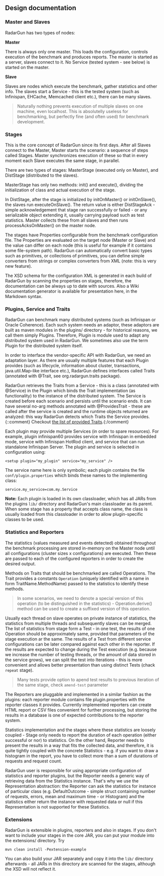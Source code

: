 ---
---

Design documentation
--------------------

### Master and Slaves

RadarGun has two types of nodes:

**Master**

There is always only one master. This loads the configuration, controls execution of the benchmark and produces reports. The master is started as a server, slaves connect to it. No Service (tested system - see below) is started on the master.

**Slave**

Slaves are nodes which execute the benchmark, gather statistics and other info. The slaves start a Service - this is the tested system (such as Infinispan, EHCache, Memcached client etc.), there can be many slaves.

>Naturally nothing prevents execution of multiple slaves on one machine, even localhost. This is absolutelly useless for benchmarking, but perfectly fine (and often used) for benchmark development.

### Stages

This is the core concept of RadarGun since its first days. After all Slaves connect to the Master, Master starts the scenario: a sequence of steps called Stages. Master synchronizes execution of these so that in every moment each Slave executes the same stage, in parallel.

There are two types of stages: MasterStage (executed only on Master), and DistStage (distributed to the slaves). 

MasterStage has only two methods: init() and execute(), dividing the initialization of class and actual execution of the stage.

In DistStage, after the stage is initialized by initOnMaster() or initOnSlave(), the slaves run executeOnSlave(). The return value is either DistStageAck - simple acknowledgement that stage ran successfully or failed - or any serializable object extending it, usually carrying payload such as test statistics. Master collects these from all slaves and then runs processAcksOnMaster() on the master node.

The stages have Properties configurable from the benchmark configuration file. The Properties are evaluated on the target node (Master or Slave) and the value can differ on each node (this is useful for example if it contains some file-system path). RadarGun can automatically convert basic types such as primitives, or collections of primitives, you can define simple converters from strings or complex converters from XML (note: this is very new feature).

The XSD schema for the configuration XML is generated in each build of RadarGun by scanning the properties on stages, therefore, the documentation can be always up to date with sources. Also a Wiki documentation generator is available for presentation here, in the Markdown syntax.

### Plugins, Service and Traits

RadarGun can benchmark many distributed systems (such as Infinispan or Oracle Coherence). Each such system needs an adaptor, these adaptors are built as maven modules in the plugins/ directory - for historical reasons, we call them simply Plugins. Therefore, Plugin is module used to adapt any distributed system used in RadarGun. We sometimes also use the term Plugin for the distributed system itself.

In order to interface the vendor-specific API with RadarGun, we need an adaptation layer. As there are usually multiple features that each Plugin provides (such as lifecycle, information about cluster, transactions, java.util.Map-like interface etc.), RadarGun defines interfaces called Traits (annotated with @Trait, see org.radargun.traits package).

RadarGun retrieves the Traits from a Service - this is a class (annotated with @Service) in the Plugin which binds the Trait implementation (as functionality) to the instance of the distributed system. The Service is created before each scenario and persists until the scenario ends. It can have several no-arg methods annotated with @ProvidesTrait - these are called after the service is created and the runtime objects returned are analyzed: this way RadarGun detects which Traits the Service provides.{::comment} Checkout [the list of provided Traits]({{page.path_to_root}}architecture/trait_list.html).{:/comment}

Each plugin may provide multiple Services (in order to spare resources). For example, plugin infinispan60 provides service with Infinispan in embedded mode, service with Infinispan HotRod client, and service that can run standalone Infinispan Server. The plugin and service is selected in configuration using: 

    <setup plugin="my_plugin" service="my_service" />
    
The service name here is only symbolic; each plugin contains the file `conf/plugin.properties` which binds these names to the implementing class:

    service.my_service=com.my.Service

**Note:** Each plugin is loaded in its own classloader, which has all JARs from the plugins `lib/` directory and RadarGun's main classloader as its parent. When some stage has a property that accepts class name, the class is usually loaded from this classloader in order to allow plugin-specific classes to be used.

### Statistics and Reporters

The statistics (values measured and events detected) obtained throughout the benchmark processing are stored in-memory on the Master node until all configurations (cluster sizes x configurations) are executed. Then these are passed to each of the configured reporters in order to create the desired output.

Methods on Traits that should be benchmarked are called Operations. The Trait provides a constants `Operation` (uniquely identified with a name in form TraitName.MethodName) passed to the statistics to identify these methods. 

> In some scenarios, we need to denote a special version of this operation (to be distinguished in the statistics) - Operation.derive() method can be used to create a suffixed version of this operation.

Usually each thread on slave operates on private instance of statistics, the statistics from multiple threads and subsequently slaves can be merged. The list of statistics from stage form a Test - in one test, the results of one Operation should be approximately same, provided that parameters of the stage execution ar the same. The results of a Test from different service configurations can be later compared against each other in the reporter.
If the results are expected to change during the Test execution (e.g. because we increase the number of testing threads, or the amount of data stored in the service grows), we can split the test into Iterations - this is more convenient and allows better presentation than using distinct Tests (chack `repeat` stage).

> Many tests provide option to apend test results to previous iteration of the same stage, check `amend-test` parameter

The Reporters are pluggable and implemented in a similar fashion as the plugins: each reporter module contains file plugin.properties with the reporter classes it provides. Currently implemented reporters can create HTML report or CSV files convenient for further processing, but storing the results in a database is one of expected contributions to the reporter system.

Statistics implementation and the stages where these statistics are loosely coupled - Stage only needs to report the duration of each operation (either successful or nor) to statistics. On the other hand, Reporter needs to present the results in a way that fits the collected data, and therefore, it is quite tightly coupled with the concrete Statistics - e.g. if you want to draw a histogram in the report, you have to collect more than a sum of durations of requests and request count.

RadarGun user is responsible for using appropriate configuration of statistics and reporter plugins, but the Reporter needs a generic way of retrieving data from the Statistics instance. That's why we use the Representation abstraction: the Reporter can ask the statistics for instance of particular class (e.g. DefaultOutcome - simple struct containing number of requests, errors, mean and maximum time - or Histogram) and the statistics either return the instance with requested data or null if this Representation is not supported for these Statistics.

### Extensions

RadarGun is extensible in plugins, reporters and also in stages. If you don't want to include your stages in the core JAR, you can put your module into the extensions/ directory. Try

    mvn clean install -Pextension-example

You can also build your JAR separately and copy it into the `lib/` directory afterwards - all JARs in this directory are scanned for the stages, although the XSD will not reflect it.

